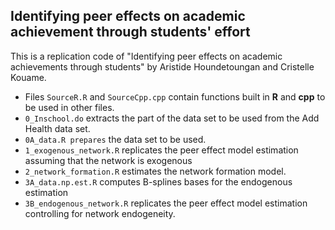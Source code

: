 ## Identifying peer effects on academic achievement through students' effort
This is a replication code of "Identifying peer effects on academic achievements through students" by Aristide Houndetoungan and Cristelle Kouame.

- Files `SourceR.R` and `SourceCpp.cpp` contain functions built in **R** and **cpp** to be used in other files.
- `0_Inschool.do` extracts the part of the data set to be used from the Add Health data set.
- `0A_data.R prepares` the data set to be used.
- `1_exogenous_network.R` replicates the peer effect model estimation assuming that the network is exogenous
- `2_network_formation.R` estimates the network formation model.
- `3A_data.np.est.R` computes B-splines bases for the endogenous estimation
- `3B_endogenous_network.R` replicates the peer effect model estimation controlling for network endogeneity.
